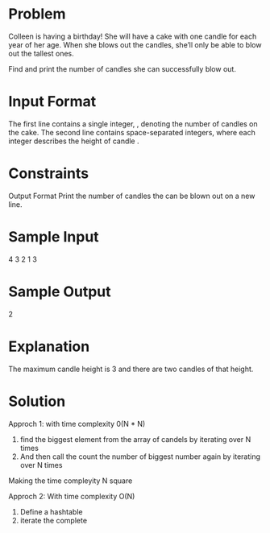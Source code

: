 # Problem

Colleen is having a birthday! She will have a cake with one candle for each year of her age. When she blows out the candles, she’ll only be able to blow out the tallest ones.

Find and print the number of candles she can successfully blow out.

# Input Format

The first line contains a single integer, , denoting the number of candles on the cake. 
The second line contains  space-separated integers, where each integer  describes the height of candle .

# Constraints

Output Format 
Print the number of candles the can be blown out on a new line.

# Sample Input 

4
3 2 1 3

# Sample Output 

2
# Explanation 

The maximum candle height is 3 and there are two candles of that height.

# Solution

Approch 1: with time complexity 0(N * N)

1. find the biggest element from the array of candels by iterating over N times
2. And then call the count the number of biggest number again by iterating over N times

Making the time compleyity N square 

Approch 2: With time complexity O(N)

1. Define a hashtable
2. iterate the complete 